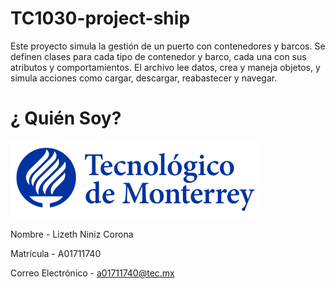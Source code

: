 # TC1030-project-ship
Este proyecto simula la gestión de un puerto con contenedores y barcos. Se definen clases para cada tipo de contenedor y barco, cada una con sus atributos y comportamientos. El archivo  lee datos, crea y maneja objetos, y simula acciones como cargar, descargar, reabastecer y navegar.


# ¿ Quién Soy?

![](images/logotecmty.png)


Nombre - Lizeth Niniz Corona

Matrícula - A01711740

Correo Electrónico - a01711740@tec.mx

